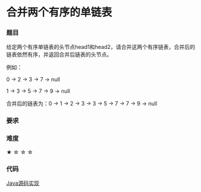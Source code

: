 # 合并两个有序的单链表

### 题目

给定两个有序单链表的头节点head1和head2，请合并这两个有序链表，合并后的链表依然有序，并返回合并后链表的头节点。

例如：

0 -> 2 -> 3 -> 7 -> null

1 -> 3 -> 5 -> 7 -> 9 -> null

合并后的链表为：0 -> 1 -> 2 -> 3 -> 3 -> 5 -> 7 -> 7 -> 9 -> null

### ~~要求~~


### 难度

 ★ ☆ ☆ ☆

### 代码

 [Java源码实现](../../src/LinkList/LinkList19.java)
